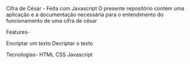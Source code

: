 Cifra de César - Feita com Javascript 
O presente repositório contém uma aplicação e a documentação necessária para o entendimento do funcionamento de uma cifra de césar 

Features- 

Encriptar um texto 
Decriptar o texto 


Tecnologias- 
HTML 
CSS 
Javascript
